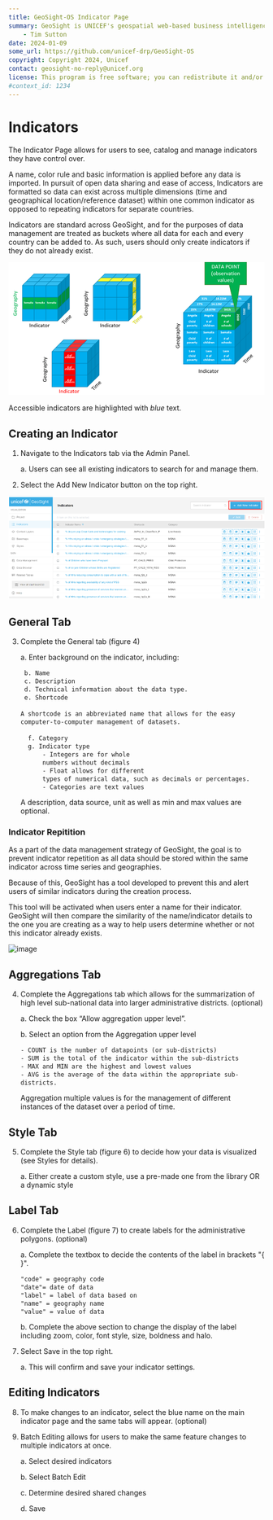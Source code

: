 ```yaml
---
title: GeoSight-OS Indicator Page
summary: GeoSight is UNICEF's geospatial web-based business intelligence platform.
    - Tim Sutton
date: 2024-01-09
some_url: https://github.com/unicef-drp/GeoSight-OS
copyright: Copyright 2024, Unicef
contact: geosight-no-reply@unicef.org
license: This program is free software; you can redistribute it and/or modify it under the terms of the GNU Affero General Public License as published by the Free Software Foundation; either version 3 of the License, or (at your option) any later version.
#context_id: 1234
---
```

# Indicators
The Indicator Page allows for users to see, catalog and manage indicators they have control over. 

A name, color rule and basic information is applied before any data is imported. In pursuit of open data sharing and ease of access, Indicators are formatted so data can exist across multiple dimensions (time and geographical location/reference dataset) within one common indicator as opposed to repeating indicators for separate countries.

Indicators are standard across GeoSight, and for the purposes of data management are treated as buckets where all data for each and every country can be added to. As such, users should only create indicators if they do not already exist.



![Indicator concept art showing the different dimensions of Geography, Time and Data all within one singular indicator](image-16.png)

Accessible indicators are highlighted with _blue_ text.

## Creating an Indicator

1.	Navigate to the Indicators tab via the Admin Panel. 

    a.	Users can see all existing indicators to search for and manage them. 
2.	Select the Add New Indicator button on the top right.

![Add New Indicator Button Location](image-5.png)

## General Tab

3.	Complete the General tab (figure 4)
    
    a.	Enter background on the indicator, including: 

         b.	Name
         c.	Description
         d.	Technical information about the data type. 
         e.	Shortcode

        A shortcode is an abbreviated name that allows for the easy computer-to-computer management of datasets. 

          f. Category 
          g. Indicator type 
              - Integers are for whole 
              numbers without decimals
              - Float allows for different 
              types of numerical data, such as decimals or percentages. 
              - Categories are text values
    A description, data source, unit as well as min and max values are optional.

### Indicator Repitition

As a part of the data management strategy of GeoSight, the goal is to prevent indicator repetition as all data should be stored within the same indicator across time series and geographies. 

Because of this, GeoSight has a tool developed to prevent this and alert users of similar indicators during the creation process. 

This tool will be activated when users enter a name for their indicator. GeoSight will then compare the similarity of the name/indicator details to the one you are creating as a way to help users determine whether or not this indicator already exists.


![image](https://github.com/unicef-drp/GeoSight-OS-Documentation/assets/110991093/4f1c5d79-2836-401a-9925-8d846625ca10)

## Aggregations Tab

4.	Complete the Aggregations tab which allows for the summarization of high level sub-national data into larger administrative districts. (optional)

    a.	Check the box “Allow aggregation upper level”.

    b.	Select an option from the Aggregation upper level 

        - COUNT is the number of datapoints (or sub-districts) 
        - SUM is the total of the indicator within the sub-districts 
        - MAX and MIN are the highest and lowest values
        - AVG is the average of the data within the appropriate sub-districts. 
    Aggregation multiple values is for the management of different instances of the dataset over a period of time. 

## Style Tab 

5. Complete the Style tab (figure 6) to decide how your data is visualized (see Styles for details).

     a.	Either create a custom style, use a pre-made one from the library OR a dynamic style

## Label Tab

6.	Complete the Label (figure 7) to create labels for the administrative polygons. (optional)

     a.	Complete the textbox to decide the contents of the label in brackets "{ }".
     
        "code" = geography code
        "date"= date of data
        "label" = label of data based on
        "name" = geography name
        "value" = value of data

     b.	Complete the above section to change the display of the label including zoom,  color, font style, size, boldness and halo.

7.	Select Save in the top right. 

    a.	This will confirm and save your indicator settings. 


## Editing Indicators

8.	To make changes to an indicator, select the blue name on the main indicator page and the same tabs will appear. (optional)

9.	Batch Editing allows for users to make the same feature changes to multiple indicators at once. 

    a.	Select desired indicators

    b.	Select Batch Edit 

    c.	Determine desired shared changes

    d.	Save
